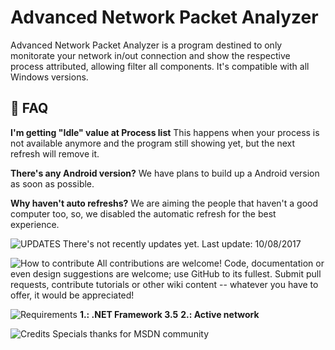 # Advanced Network Packet Analyzer

Advanced Network Packet Analyzer is a program destined to only monitorate your network in/out connection and show the respective process attributed, allowing filter all components. It's compatible with all Windows versions.

## :trident: FAQ

**I'm getting "Idle" value at Process list**
This happens when your process is not available anymore and the program still showing yet, but the next refresh will remove it.

**There's any Android version?**
We have plans to build up a Android version as soon as possible.

**Why haven't auto refreshs?**
We are aiming the people that haven't a good computer too, so, we disabled the automatic refresh for the best experience.

![UPDATES](https://assets-cdn.github.com/images/icons/emoji/unicode/2705.png)
There's not recently updates yet.
Last update: 10/08/2017

![How to contribute](https://assets-cdn.github.com/images/icons/emoji/octocat.png)
All contributions are welcome! Code, documentation or even design suggestions are welcome; use GitHub to its fullest. Submit pull requests, contribute tutorials or other wiki content -- whatever you have to offer, it would be appreciated!

![Requirements](https://assets-cdn.github.com/images/icons/emoji/unicode/2757.png)
**1.: .NET Framework 3.5**
**2.: Active network**

![Credits](https://assets-cdn.github.com/images/icons/emoji/octocat.png)
Specials thanks for MSDN community



